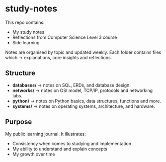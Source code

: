 # study-notes


This repo contains:
- My study notes
- Reflections from Computer Science Level 3 course
- Side learning

Notes are organised by topic and updated weekly. Each folder contains files which -> explanations, core insights and reflections.


## Structure
- **databases/** -> notes on SQL, ERDs, and database design.
- **networks/** -> notes on OSI model, TCP/IP, protocols and networking labs.
- **python/** -> notes on Python basics, data structures, functions and more.
- **systems/** -> notes on operating systems, architecture, and hardware.


## Purpose
My public learning journal.
It illustrates:
- Consistency when comes to studying and implementation
- My ability to understand and explain concepts
- My growth over time

